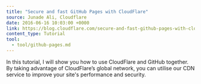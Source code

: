 ```yaml
---
title: "Secure and fast GitHub Pages with CloudFlare"
source: Junade Ali, Cloudflare
date: 2016-06-16 10:03:00 +0000
link: https://blog.cloudflare.com/secure-and-fast-github-pages-with-cloudflare/
content_type: Tutorial
tool:
  - tool/github-pages.md 
---
```

In this tutorial, I will show you how to use CloudFlare and GitHub together. By taking advantage of CloudFlare’s global network, you can utilise our CDN service to improve your site's performance and security.





